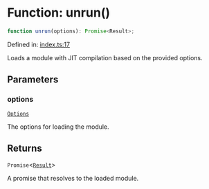 # Function: unrun()

```ts
function unrun(options): Promise<Result>;
```

Defined in: [index.ts:17](https://github.com/Gugustinette/unrun/blob/7887433aed88966d6e4547e5f4fa1d7ad5fdc0d0/src/index.ts#L17)

Loads a module with JIT compilation based on the provided options.

## Parameters

### options

[`Options`](Interface.Options.md)

The options for loading the module.

## Returns

`Promise`\<[`Result`](Interface.Result.md)\>

A promise that resolves to the loaded module.
